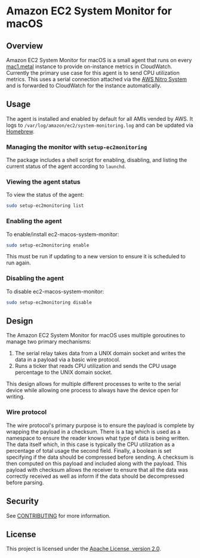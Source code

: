 # Amazon EC2 System Monitor for macOS


## Overview
Amazon EC2 System Monitor for macOS is a small agent that runs on every [mac1.metal](https://aws.amazon.com/ec2/instance-types/mac/)
instance to provide on-instance metrics in CloudWatch. Currently the primary use case for this agent is to send CPU utilization
metrics. This uses a serial connection attached via the [AWS Nitro System](https://aws.amazon.com/ec2/nitro/) 
and is forwarded to CloudWatch for the instance automatically. 

## Usage
The agent is installed and enabled by default for all AMIs vended by AWS. It logs to 
`/var/log/amazon/ec2/system-monitoring.log` and can be updated via [Homebrew](https://github.com/aws/homebrew-aws). 

### Managing the monitor with `setup-ec2monitoring`
The package includes a shell script for enabling, disabling, and listing the current status of the agent 
according to `launchd`. 

### Viewing the agent status
To view the status of the agent:
```bash
sudo setup-ec2monitoring list
```

### Enabling the agent
To enable/install ec2-macos-system-monitor:
```bash
sudo setup-ec2monitoring enable
```
This must be run if updating to a new version to ensure it is scheduled to run again. 

### Disabling the agent
To disable ec2-macos-system-monitor:
```bash
sudo setup-ec2monitoring disable
```

## Design
The Amazon EC2 System Monitor for macOS uses multiple goroutines to manage two primary mechanisms:
1. The serial relay takes data from a UNIX domain socket and writes the data in a payload via a basic wire protocol.
2. Runs a ticker that reads CPU utilization and sends the CPU usage percentage to the UNIX domain socket.

This design allows for multiple different processes to write to the serial device while allowing one process to
always have the device open for writing. 

### Wire protocol
The wire protocol's primary purpose is to ensure the payload is complete by wrapping the payload in a checksum.
There is a tag which is used as a namespace to ensure the reader knows what type of data is being written. The data
itself which, in this case is typically the CPU utilization as a percentage of total usage the second field. Finally, a 
boolean is set specifying if the data should be compressed before sending. A checksum is then computed on this payload 
and included along with the payload. This payload with checksum allows the receiver to ensure that all the data was 
correctly received as well as inform if the data should be decompressed before parsing.

## Security

See [CONTRIBUTING](CONTRIBUTING.md#security-issue-notifications) for more information.

## License

This project is licensed under the [Apache License, version 2.0](https://www.apache.org/licenses/LICENSE-2.0).

